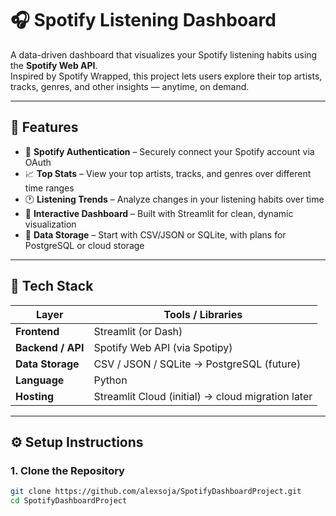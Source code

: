 # 🎧 Spotify Listening Dashboard

A data-driven dashboard that visualizes your Spotify listening habits using the **Spotify Web API**.  
Inspired by Spotify Wrapped, this project lets users explore their top artists, tracks, genres, and other insights — anytime, on demand.

---

## 🚀 Features

- 🔐 **Spotify Authentication** – Securely connect your Spotify account via OAuth  
- 📈 **Top Stats** – View your top artists, tracks, and genres over different time ranges  
- 🕐 **Listening Trends** – Analyze changes in your listening habits over time  
- 🎨 **Interactive Dashboard** – Built with Streamlit for clean, dynamic visualization  
- 💾 **Data Storage** – Start with CSV/JSON or SQLite, with plans for PostgreSQL or cloud storage

---

## 🧰 Tech Stack

| Layer | Tools / Libraries |
|-------|-------------------|
| **Frontend** | Streamlit (or Dash) |
| **Backend / API** | Spotify Web API (via Spotipy) |
| **Data Storage** | CSV / JSON / SQLite → PostgreSQL (future) |
| **Language** | Python |
| **Hosting** | Streamlit Cloud (initial) → cloud migration later |

---

## ⚙️ Setup Instructions

### 1. Clone the Repository
```bash
git clone https://github.com/alexsoja/SpotifyDashboardProject.git
cd SpotifyDashboardProject
